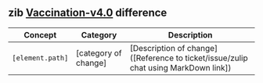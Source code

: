 ## zib [Vaccination-v4.0](https://zibs.nl/wiki/Vaccination-v4.0(2020EN)) difference

| Concept         | Category          | Description                             | 
|-----------------|-------------------|-----------------------------------------|
|`[element.path]` | [category of change] | [Description of change]([Reference to ticket/issue/zulip chat using MarkDown link])
